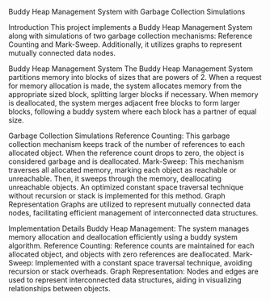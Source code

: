 Buddy Heap Management System with Garbage Collection Simulations

Introduction
This project implements a Buddy Heap Management System along with simulations of two garbage collection mechanisms: Reference Counting and Mark-Sweep. Additionally, it utilizes graphs to represent mutually connected data nodes.

Buddy Heap Management System
The Buddy Heap Management System partitions memory into blocks of sizes that are powers of 2. When a request for memory allocation is made, the system allocates memory from the appropriate sized block, splitting larger blocks if necessary. When memory is deallocated, the system merges adjacent free blocks to form larger blocks, following a buddy system where each block has a partner of equal size.

Garbage Collection Simulations
Reference Counting:
This garbage collection mechanism keeps track of the number of references to each allocated object. When the reference count drops to zero, the object is considered garbage and is deallocated.
Mark-Sweep:
This mechanism traverses all allocated memory, marking each object as reachable or unreachable. Then, it sweeps through the memory, deallocating unreachable objects.
An optimized constant space traversal technique without recursion or stack is implemented for this method.
Graph Representation
Graphs are utilized to represent mutually connected data nodes, facilitating efficient management of interconnected data structures.

Implementation Details
Buddy Heap Management:
The system manages memory allocation and deallocation efficiently using a buddy system algorithm.
Reference Counting:
Reference counts are maintained for each allocated object, and objects with zero references are deallocated.
Mark-Sweep:
Implemented with a constant space traversal technique, avoiding recursion or stack overheads.
Graph Representation:
Nodes and edges are used to represent interconnected data structures, aiding in visualizing relationships between objects.
